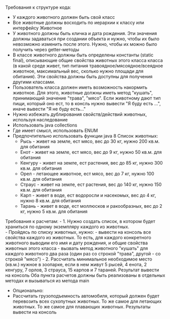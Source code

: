 Требования к структуре кода:
-	У каждого животного должен быть свой класс
-	Все животные должны восходить по иерархии к классу или интерфейсу Животное
-	У животного должны быть кличка и дата рождения. Эти значения должны задаваться при создании объекта и нужно, чтобы их было невозможно изменить после этого. Нужно, чтобы их можно было получить через getter-методы
-	В классе животного должны быть определены константы (static final), описывающие общие свойства животных этого класса класса (в какой среде живет, тип питания травоядное/мясоядное/всеядное животное, максимальный вес, сколько нужно площади для обитания). Эти свойства должны быть доступны для получения другими классами.
-	Пользователь класса должен иметь возможность накормить животное. Для этого, животные должны иметь метод "кушать", принимающий значение "трава", "мясо". Если животному дают тип пищи, который оно ест, то в консль нужно вывести "Я буду есть ...", иначе вывести "Я не буду есть..."
-	Нужно избежать дублирования свойств/действий животных, используя наследование    
-	Использовать java collections
-	Где имеет смысл, использовать ENUM
-	Предпочтительно использовать функции java 8
Список животных:
      - Рысь - живет на земле, ест мясо, вес до 30 кг, нужно 200 кв.м. для обитания
      - Енот - живет на земле, ест мясо, вес до 9 кг, нужно 50 кв.м. для обитания
      - Кенгуру - живет на земле, ест растения, вес до 85 кг, нужно 300 кв.м. для обитания
      - Орел - летающее животное, ест мясо, вес до 7 кг, нужно 100 кв.м. для обитания
      - Страус - живет на земле, ест растения, вес до 140 кг, нужно 150 кв.м. для обитания
      - Карп - живет в воде, ест водоросли и насекомых, вес до 4 кг, нужно 8 кв.м. для обитания
      - Тарань - живет в воде, ест моллюсков и ракообразных, вес до 2 кг, нужно 5 кв.м. для обитания

Требования к расчетам:
      - 1. Нужно создать список, в котором будет храниться по одному экземпляру каждого из животных.         
      - Пройдясь по списку животных, нужно:
            - вывести на консоль все свойства каждого из животных. То есть, для каждого конкретного животного выводим его имя и дату рождения, и общие свойства животных этого класса
            - вызвать метод животного "кушать" для каждого животного два раза (один раз со строкой "трава", другой - со строкой "мясо") 
      - 2. Рассчитать минимальное необходимое место (кв.м.) нужное в зоопарке, если в нем живут 5 рысей, 4 енота, 2 кенгуру, 7 орлов, 3 страуса, 15 карпов и 7 тараней. Результат вывести на консоль
Оба пункта расчетов должны быть реализованы в отдельных методах и вызываться из метода main
- Опционально:
- Рассчитать грузоподъемность автомобиля, который должен будет перевозить всех сухопутных животных. То же самое для летающих животных. То же самое для плавающих животных. Результаты вывести на консоль
